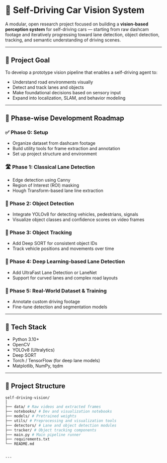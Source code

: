 # 🚗 Self-Driving Car Vision System

A modular, open research project focused on building a **vision-based perception system** for self-driving cars — starting from raw dashcam footage and iteratively progressing toward lane detection, object detection, tracking, and semantic understanding of driving scenes.

---

## 🎯 Project Goal

To develop a prototype vision pipeline that enables a self-driving agent to:
- Understand road environments visually
- Detect and track lanes and objects
- Make foundational decisions based on sensory input
- Expand into localization, SLAM, and behavior modeling

---

## 🧱 Phase-wise Development Roadmap

### ✅ Phase 0: Setup
- Organize dataset from dashcam footage
- Build utility tools for frame extraction and annotation
- Set up project structure and environment

### 🛣️ Phase 1: Classical Lane Detection
- Edge detection using Canny
- Region of Interest (ROI) masking
- Hough Transform-based lane line extraction

### 🧠 Phase 2: Object Detection
- Integrate YOLOv8 for detecting vehicles, pedestrians, signals
- Visualize object classes and confidence scores on video frames

### 🔁 Phase 3: Object Tracking
- Add Deep SORT for consistent object IDs
- Track vehicle positions and movements over time

### 🧠 Phase 4: Deep Learning-based Lane Detection
- Add UltraFast Lane Detection or LaneNet
- Support for curved lanes and complex road layouts

### 🧪 Phase 5: Real-World Dataset & Training
- Annotate custom driving footage
- Fine-tune detection and segmentation models

---

## 🧰 Tech Stack

- Python 3.10+
- OpenCV
- YOLOv8 (Ultralytics)
- Deep SORT
- Torch / TensorFlow (for deep lane models)
- Matplotlib, NumPy, tqdm

---

## 📂 Project Structure
```bash
self-driving-vision/ 
│
├── data/ # Raw videos and extracted frames 
├── notebooks/ # Dev and visualization notebooks 
├── models/ # Pretrained weights 
├── utils/ # Preprocessing and visualization tools 
├── detectors/ # Lane and object detection modules 
├── tracker/ # Object tracking components 
├── main.py # Main pipeline runner 
├── requirements.txt 
└── README.md


---

